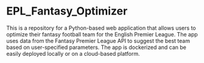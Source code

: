 # EPL_Fantasy_Optimizer
This is a repository for a Python-based web application that allows users to optimize their fantasy football team for the English Premier League. The app uses data from the Fantasy Premier League API to suggest the best team based on user-specified parameters. The app is dockerized and can be easily deployed locally or on a cloud-based platform.
